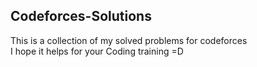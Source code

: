 ## Codeforces-Solutions
This is a collection of my solved problems for codeforces <br />
I hope it helps for your Coding training =D

